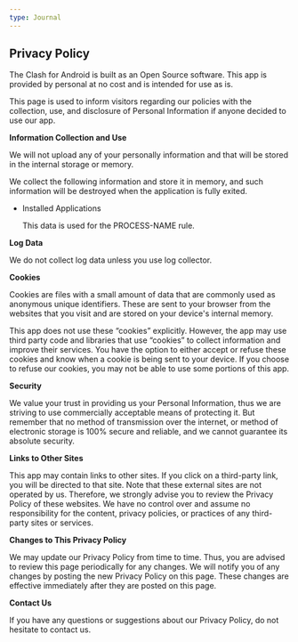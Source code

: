 ```yaml
---
type: Journal
---
```


## Privacy Policy

The Clash for Android is built as an Open Source software. This app is provided by personal at no cost and is intended for use as is.

This page is used to inform visitors regarding our policies with the collection, use, and disclosure of Personal Information if anyone decided to use our app.

**Information Collection and Use**

We will not upload any of your personally information and that will be stored in the internal storage or memory.

We collect the following information and store it in memory, and such information will be destroyed when the application is fully exited.

- Installed Applications

  This data is used for the PROCESS-NAME rule.

**Log Data**

We do not collect log data unless you use log collector.

**Cookies**

Cookies are files with a small amount of data that are commonly used as anonymous unique identifiers. These are sent to your browser from the websites that you visit and are stored on your device's internal memory.

This app does not use these “cookies” explicitly. However, the app may use third party code and libraries that use “cookies” to collect information and improve their services. You have the option to either accept or refuse these cookies and know when a cookie is being sent to your device. If you choose to refuse our cookies, you may not be able to use some portions of this app.

**Security**

We value your trust in providing us your Personal Information, thus we are striving to use commercially acceptable means of protecting it. But remember that no method of transmission over the internet, or method of electronic storage is 100% secure and reliable, and we cannot guarantee its absolute security.

**Links to Other Sites**

This app may contain links to other sites. If you click on a third-party link, you will be directed to that site. Note that these external sites are not operated by us. Therefore, we strongly advise you to review the Privacy Policy of these websites. We have no control over and assume no responsibility for the content, privacy policies, or practices of any third-party sites or services.

**Changes to This Privacy Policy**

We may update our Privacy Policy from time to time. Thus, you are advised to review this page periodically for any changes. We will notify you of any changes by posting the new Privacy Policy on this page. These changes are effective immediately after they are posted on this page.

**Contact Us**

If you have any questions or suggestions about our Privacy Policy, do not hesitate to contact us.
